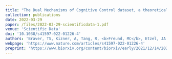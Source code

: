 ```yaml
---
title: "The Dual Mechanisms of Cognitive Control dataset, a theoretically-guided within-subject task fMRI battery"
collection: publications
date: 2022-03-29
paper: /files/2022-03-29-scientificdata-1.pdf
venue: 'Scientific Data'
doi: '10.1038/s41597-022-01226-4'
authors: 'Braver, TS, Kizner, A, Tang, R, <b>Freund, MC</b>, Etzel, JA'
webpage: 'https://www.nature.com/articles/s41597-022-01226-4'
preprint: 'https://www.biorxiv.org/content/biorxiv/early/2021/12/14/2021.05.28.446178'
---
```


